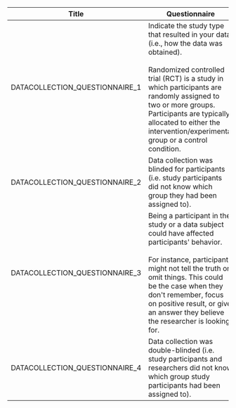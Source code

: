 | **Title**                        | **Questionnaire**                                                                                                                                                                                                                                                                         | **ResponseYes**                                  | **ResponseNo**                                      |
|-----------------------------------|-------------------------------------------------------------------------------------------------------------------------------------------------------------------------------------------------------------------------------------------------------------------------------------------|--------------------------------------------------|-----------------------------------------------------|
| DATACOLLECTION_QUESTIONNAIRE_1    | Indicate the study type that resulted in your data (i.e., how the data was obtained).<br><br>Randomized controlled trial (RCT) is a study in which participants are randomly assigned to two or more groups. Participants are typically allocated to either the intervention/experimental group or a control condition. | DATACOLLECTION_QUESTIONNAIRE_2                   | DATACOLLECTION_QUESTIONNAIRE_3                      |
| DATACOLLECTION_QUESTIONNAIRE_2    | Data collection was blinded for participants (i.e. study participants did not know which group they had been assigned to).                                                                                                                                                               | DATACOLLECTION_QUESTIONNAIRE_4                   | DATACOLLECTION_RECALL_SOCIALDESIRABILITY_BIAS        |
| DATACOLLECTION_QUESTIONNAIRE_3    | Being a participant in the study or a data subject could have affected participants' behavior.<br><br>For instance, participants might not tell the truth or omit things. This could be the case when they don't remember, focus on positive result, or give an answer they believe the researcher is looking for. | DATACOLLECTION_RECALL_SOCIALDESIRABILITY_BIAS    | DATACOLLECTION_QUESTIONNAIRE_5                      |
| DATACOLLECTION_QUESTIONNAIRE_4    | Data collection was double-blinded (i.e. study participants and researchers did not know which group study participants had been assigned to).                                                                                                                                           | DATACOLLECTION_QUESTIONNAIRE_6                   | DATACOLLECTION_INTERVIEWER_CONFIRMATION_BIAS         |
